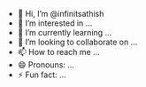 - 👋 Hi, I’m @infinitsathish
- 👀 I’m interested in ...
- 🌱 I’m currently learning ...
- 💞️ I’m looking to collaborate on ...
- 📫 How to reach me ...
- 😄 Pronouns: ...
- ⚡ Fun fact: ...

<!---
infinitsathish/infinitsathish is a ✨ special ✨ repository because its `README.md` (this file) appears on your GitHub profile.
You can click the Preview link to take a look at your changes.
--->
